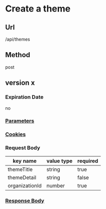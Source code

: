 # Create a theme

## Url

/api/themes

## Method

post

## version x

### Expiration Date

no

### [Parameters](./Parameters.html)

### [Cookies](./Cookies.html)

### Request Body

key name | value type | required
--- | --- | ---
themeTitle | string | true
themeDetail | string | false
organizationId | number | true

### [Response Body](./Response.html)
